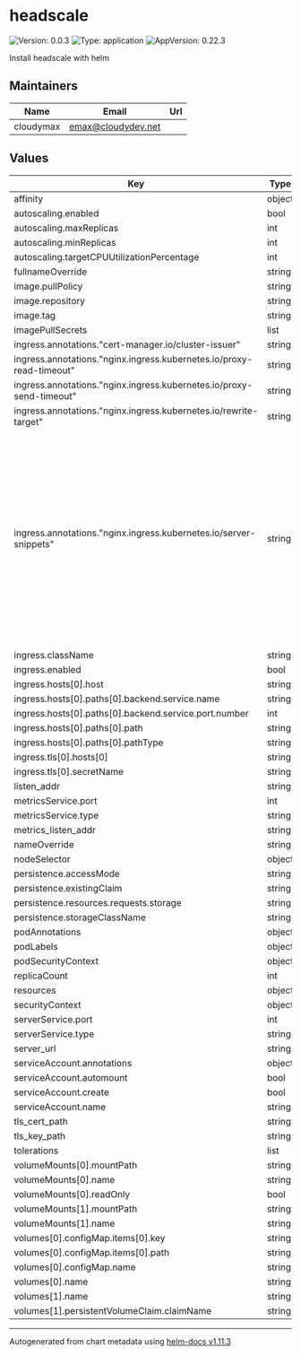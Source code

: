 # headscale

![Version: 0.0.3](https://img.shields.io/badge/Version-0.0.3-informational?style=flat-square) ![Type: application](https://img.shields.io/badge/Type-application-informational?style=flat-square) ![AppVersion: 0.22.3](https://img.shields.io/badge/AppVersion-0.22.3-informational?style=flat-square)

Install headscale with helm

## Maintainers

| Name | Email | Url |
| ---- | ------ | --- |
| cloudymax | <emax@cloudydev.net> |  |

## Values

| Key | Type | Default | Description |
|-----|------|---------|-------------|
| affinity | object | `{}` |  |
| autoscaling.enabled | bool | `false` |  |
| autoscaling.maxReplicas | int | `100` |  |
| autoscaling.minReplicas | int | `1` |  |
| autoscaling.targetCPUUtilizationPercentage | int | `80` |  |
| fullnameOverride | string | `""` |  |
| image.pullPolicy | string | `"IfNotPresent"` |  |
| image.repository | string | `"headscale/headscale"` |  |
| image.tag | string | `""` |  |
| imagePullSecrets | list | `[]` |  |
| ingress.annotations."cert-manager.io/cluster-issuer" | string | `"letsencrypt-prod"` |  |
| ingress.annotations."nginx.ingress.kubernetes.io/proxy-read-timeout" | string | `"3600"` |  |
| ingress.annotations."nginx.ingress.kubernetes.io/proxy-send-timeout" | string | `"3600"` |  |
| ingress.annotations."nginx.ingress.kubernetes.io/rewrite-target" | string | `"/"` |  |
| ingress.annotations."nginx.ingress.kubernetes.io/server-snippets" | string | `"location / {\nproxy_pass http://85.10.207.22:80;\n    proxy_http_version 1.1;\n    proxy_set_header Upgrade $http_upgrade;\n    proxy_set_header Connection $connection_upgrade;\n    proxy_set_header Host $server_name;\n    proxy_redirect http:// https://;\n    proxy_buffering off;\n    proxy_set_header X-Real-IP $remote_addr;\n    proxy_set_header X-Forwarded-For $proxy_add_x_forwarded_for;\n    proxy_set_header X-Forwarded-Proto $http_x_forwarded_proto;\n    add_header Strict-Transport-Security \"max-age=15552000; includeSubDomains\" always;\n}\n"` |  |
| ingress.className | string | `"nginx"` |  |
| ingress.enabled | bool | `true` |  |
| ingress.hosts[0].host | string | `"hs.buildstar.online"` |  |
| ingress.hosts[0].paths[0].backend.service.name | string | `"headscale-server"` |  |
| ingress.hosts[0].paths[0].backend.service.port.number | int | `8080` |  |
| ingress.hosts[0].paths[0].path | string | `"/"` |  |
| ingress.hosts[0].paths[0].pathType | string | `"Prefix"` |  |
| ingress.tls[0].hosts[0] | string | `"hs.buildstar.online"` |  |
| ingress.tls[0].secretName | string | `"headscale-tls"` |  |
| listen_addr | string | `"0.0.0.0:8080"` |  |
| metricsService.port | int | `9090` |  |
| metricsService.type | string | `"ClusterIP"` |  |
| metrics_listen_addr | string | `"0.0.0.0:9090"` |  |
| nameOverride | string | `""` |  |
| nodeSelector | object | `{}` |  |
| persistence.accessMode | string | `"ReadWriteOnce"` |  |
| persistence.existingClaim | string | `""` |  |
| persistence.resources.requests.storage | string | `"1Gi"` |  |
| persistence.storageClassName | string | `"local-path"` |  |
| podAnnotations | object | `{}` |  |
| podLabels | object | `{}` |  |
| podSecurityContext | object | `{}` |  |
| replicaCount | int | `1` |  |
| resources | object | `{}` |  |
| securityContext | object | `{}` |  |
| serverService.port | int | `8080` |  |
| serverService.type | string | `"ClusterIP"` |  |
| server_url | string | `"https://hs.buildstar.online"` |  |
| serviceAccount.annotations | object | `{}` |  |
| serviceAccount.automount | bool | `true` |  |
| serviceAccount.create | bool | `true` |  |
| serviceAccount.name | string | `""` |  |
| tls_cert_path | string | `""` |  |
| tls_key_path | string | `""` |  |
| tolerations | list | `[]` |  |
| volumeMounts[0].mountPath | string | `"/etc/headscale"` |  |
| volumeMounts[0].name | string | `"headscale-config"` |  |
| volumeMounts[0].readOnly | bool | `true` |  |
| volumeMounts[1].mountPath | string | `"/var/lib/headscale/"` |  |
| volumeMounts[1].name | string | `"headscale-db"` |  |
| volumes[0].configMap.items[0].key | string | `"config.yaml"` |  |
| volumes[0].configMap.items[0].path | string | `"config.yaml"` |  |
| volumes[0].configMap.name | string | `"headscale-config"` |  |
| volumes[0].name | string | `"headscale-config"` |  |
| volumes[1].name | string | `"headscale-db"` |  |
| volumes[1].persistentVolumeClaim.claimName | string | `"headscale-db"` |  |

----------------------------------------------
Autogenerated from chart metadata using [helm-docs v1.11.3](https://github.com/norwoodj/helm-docs/releases/v1.11.3)
